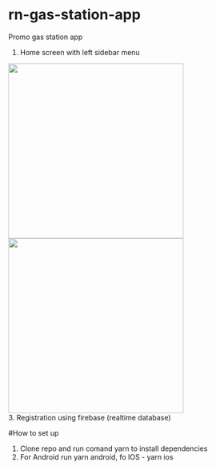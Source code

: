 # rn-gas-station-app

Promo gas station app
1. Home screen with left sidebar menu
<img src="https://github.com/ArtyomZayarny/rn-gas-station-app/assets/15728688/84fcf6ca-93d5-43f8-bc79-6cf617fa163e.png" width="350" height="350">
<img src="https://github.com/ArtyomZayarny/rn-gas-station-app/assets/15728688/569b2dca-eff4-4b86-8d0d-49f433c1e216.png" width="350" height="350">
<br>
3. Registration using firebase (realtime database)

#How to set up
1. Clone repo and run comand yarn to install dependencies
2. For Android run yarn android, fo IOS - yarn ios
